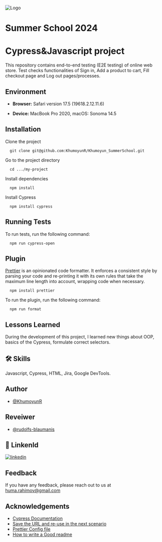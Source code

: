 
![Logo](https://tdlschool.com/static/assets/logo.svg)

# Summer School 2024
# Cypress&Javascript project

This repository contains end-to-end testing (E2E testing) of online web store. Test checks functionalities of Sign in, Add a product to cart, Fill checkout page and Log out pages/processes.

## Environment
- **Browser:** Safari version 17.5 (19618.2.12.11.6)

- **Device:** MacBook Pro 2020, macOS: Sonoma 14.5
## Installation

Clone the project

```
  git clone git@github.com:KhumoyunR/Khumoyun_SummerSchool.git
```

Go to the project directory

```
  cd .../my-project
```

Install dependencies

```
  npm install
```
Install Cypress

```
  npm install cypress
```

## Running Tests

To run tests, run the following command:

```
  npm run cypress-open
```

## Plugin

[Prettier](https://prettier.io/) is an opinionated code formatter. It enforces a consistent style by parsing your code and re-printing it with its own rules that take the maximum line length into account, wrapping code when necessary.

```
  npm install prettier
```
To run the plugin, run the following command:
```
  npm run format
```

## Lessons Learned

During the development of this project, I learned new things about OOP, basics of the Cypress, formulate correct selectors.

## 🛠 Skills
Javascript, Cypress, HTML, Jira, Google DevTools.

## Author

- [@KhumoyunR](https://github.com/KhumoyunR)

## Reveiwer

- [@rudolfs-blaumanis](https://github.com/rudolfs-blaumanis)

## 🔗 LinkenId
[![linkedin](https://img.shields.io/badge/linkedin-0A66C2?style=for-the-badge&logo=linkedin&logoColor=white)](https://www.linkedin.com/in/khumoyun-rakhimov-711b4a234)

## Feedback

If you have any feedback, please reach out to us at huma.rahimov@gmail.com

## Acknowledgements

 - [Cypress Documentation](https://docs.cypress.io/guides/overview/why-cypress)
 - [Save the URL and re-use in the next scenario](https://www.stevenhicks.me/blog/2020/02/working-with-variables-in-cypress-tests/)
 - [Prettier Config file](https://prettier.io/docs/en/configuration.html)
 - [How to write a Good readme](https://bulldogjob.com/news/449-how-to-write-a-good-readme-for-your-github-project)


